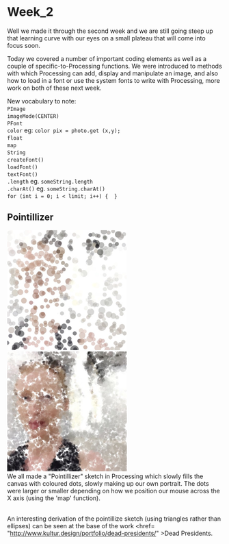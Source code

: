 # Week_2 

Well we made it through the second week and we are still going steep up that learning curve with our eyes on a small plateau that will come into focus soon.

Today we covered a number of important coding elements as well as a couple of specific-to-Processing functions.
We were introduced to methods with which Processing can add, display and manipulate an image, and also how to load in a font or use the system fonts to write with Processing, more work on both of these next week.

New vocabulary to note:<br/>
  `PImage`<br/>
  `imageMode(CENTER)`<br/>
  `PFont`<br/>
  `color` eg: `color pix = photo.get (x,y);`<br/>
  `float`<br/>
  `map`<br/>
  `String`<br/>
  `createFont()`<br/>
  `loadFont()`<br/>
  `textFont()`<br/>
  `.length`  eg. `someString.length`<br/>
  `.charAt()` eg. `someString.charAt()`<br/>
  `for (int i = 0; i < limit; i++) {  }`<br/>
 
  ## Pointillizer
  <img src="pointillize_576.jpg" width="280" height="280"/> <img src="pointillize_7057.jpg" width="280" height="280"/><br />
  We all made a "Pointillizer" sketch in Processing which slowly fills the canvas with coloured dots, slowly making up our own portrait. The dots were larger or smaller depending on how we position our mouse across the X axis (using the 'map' function).<br/><br/>

An interesting derivation of the pointillize sketch (using triangles rather than ellipses) can be seen at the base of the work <href= "http://www.kultur.design/portfolio/dead-presidents/" >Dead Presidents.</a>
